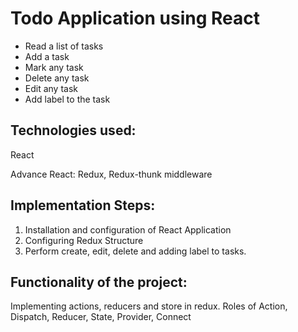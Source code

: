 
# Todo Application using React
* Read a list of tasks
* Add a task
* Mark any task
* Delete any task
* Edit any task
* Add label to the task

## Technologies used:
React <br>

Advance React: Redux, Redux-thunk middleware

## Implementation Steps:
1. Installation and configuration of React Application
2. Configuring Redux Structure 
3. Perform create, edit, delete and adding label to tasks.

## Functionality of the project:
Implementing actions, reducers and store in redux.
Roles of Action, Dispatch, Reducer, State, Provider, Connect




